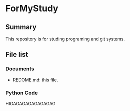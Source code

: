 # ForMyStudy
## Summary
This repository is for studing programing and git systems.
## File list
### Documents
- REDOME.md: this file.

### Python Code

HIGAGAGAGAGAGAGAG
